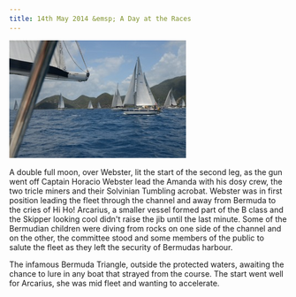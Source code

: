```yaml
---
title: 14th May 2014 &emsp; A Day at the Races
---
```

<img class="medium-img" src="/img/Neens085.JPG" />

A double full moon, over Webster, lit the start of the second leg, as the gun
went off Captain Horacio Webster lead the Amanda with his dosy crew, the two
tricle miners and their Solvinian Tumbling acrobat.  Webster was in first
position leading the fleet through the channel and away from Bermuda to the
cries of Hi Ho!  Arcarius, a smaller vessel formed part of the B class and the
Skipper looking cool didn't raise the jib until the last minute.  Some of the
Bermudian children were diving from rocks on one side of the channel and on the
other, the committee stood and some members of the public to salute the fleet
as they left the security of Bermudas harbour. 

The infamous Bermuda Triangle, outside the protected waters, awaiting the
chance to lure in any boat that strayed from the course. The start went well
for Arcarius, she was mid fleet and wanting to accelerate.
